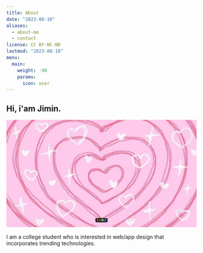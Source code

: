 ```yaml
---
title: About
date: "2023-08-10"
aliases:
  - about-me
  - contact
license: CC BY-NC-ND
lastmod: "2023-08-10"
menu:
  main:
    weight: -90
    params:
      icon: user
---
```


## Hi, i'am Jimin.

![about cover](/content/page/about/heartcover.jpg)

I am a college student who is interested in web/app design that incorporates trending technologies.
